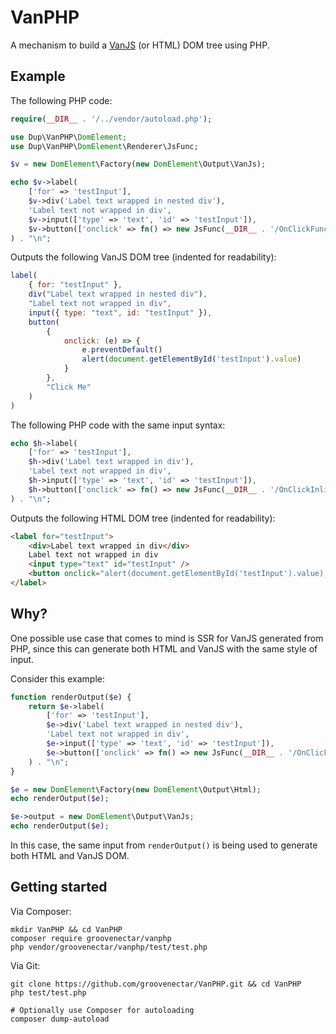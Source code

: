 # VanPHP

A mechanism to build a [VanJS](https://vanjs.org) (or HTML) DOM tree using PHP.

## Example

The following PHP code:

```php
require(__DIR__ . '/../vendor/autoload.php');

use Dup\VanPHP\DomElement;
use Dup\VanPHP\DomElement\Renderer\JsFunc;

$v = new DomElement\Factory(new DomElement\Output\VanJs);

echo $v->label(
	['for' => 'testInput'],
	$v->div('Label text wrapped in nested div'),
	'Label text not wrapped in div',
	$v->input(['type' => 'text', 'id' => 'testInput']),
	$v->button(['onclick' => fn() => new JsFunc(__DIR__ . '/OnClickFunc.js')], 'Click Me')
) . "\n";
```

Outputs the following VanJS DOM tree (indented for readability):

```javascript
label(
	{ for: "testInput" },
	div("Label text wrapped in nested div"),
	"Label text not wrapped in div",
	input({ type: "text", id: "testInput" }),
	button(
		{
			onclick: (e) => {
				e.preventDefault()
				alert(document.getElementById('testInput').value)
			}
		},
		"Click Me"
	)
)
```

The following PHP code with the same input syntax:

```php
echo $h->label(
	['for' => 'testInput'],
	$h->div('Label text wrapped in div'),
	'Label text not wrapped in div',
	$h->input(['type' => 'text', 'id' => 'testInput']),
	$h->button(['onclick' => fn() => new JsFunc(__DIR__ . '/OnClickInline.js')], 'Click Me')
) . "\n";
```

Outputs the following HTML DOM tree (indented for readability):

```html
<label for="testInput">
    <div>Label text wrapped in div</div>
    Label text not wrapped in div
    <input type="text" id="testInput" />
    <button onclick="alert(document.getElementById('testInput').value);">Click Me</button>
</label>
```

## Why?

One possible use case that comes to mind is SSR for VanJS generated from PHP, since this can generate both HTML and VanJS with the same style of input.

Consider this example:

```php
function renderOutput($e) {
	return $e->label(
		['for' => 'testInput'],
		$e->div('Label text wrapped in nested div'),
		'Label text not wrapped in div',
		$e->input(['type' => 'text', 'id' => 'testInput']),
		$e->button(['onclick' => fn() => new JsFunc(__DIR__ . '/OnClickFunc.js')], 'Click Me')
	) . "\n";
}

$e = new DomElement\Factory(new DomElement\Output\Html);
echo renderOutput($e);

$e->output = new DomElement\Output\VanJs;
echo renderOutput($e);
```

In this case, the same input from `renderOutput()` is being used to generate both HTML and VanJS DOM.

## Getting started

Via Composer:

```shell
mkdir VanPHP && cd VanPHP
composer require groovenectar/vanphp
php vendor/groovenectar/vanphp/test/test.php
```

Via Git:

```shell
git clone https://github.com/groovenectar/VanPHP.git && cd VanPHP
php test/test.php

# Optionally use Composer for autoloading
composer dump-autoload
```
